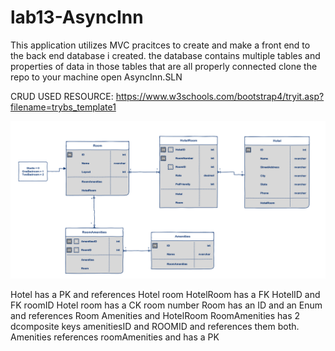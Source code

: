 # lab13-AsyncInn

This application utilizes MVC pracitces to create and make a front end to the back end database i created. the database contains multiple tables and properties of data in those tables that are all properly connected
clone the repo to your machine
open AsyncInn.SLN

CRUD
USED RESOURCE: https://www.w3schools.com/bootstrap4/tryit.asp?filename=trybs_template1

![ASyncInn](assets/AsyncInn2.png)

Hotel has a PK and references Hotel room
HotelRoom has a FK HotelID and FK roomID
Hotel room has a CK room number
Room has an ID and an Enum and references Room Amenities and HotelRoom
RoomAmenities has 2 dcomposite keys amenitiesID and ROOMID and references them both.
Amenities references roomAmenities and has a PK
